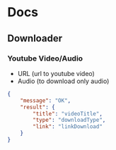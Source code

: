 # Docs

## Downloader
### Youtube Video/Audio

- URL (url to youtube video)
- Audio (to download only audio)

```json
{
    "message": "OK",
    "result": {
        "title": "videoTitle",
        "type": "downloadType",
        "link": "linkDownload"
    }
}
```